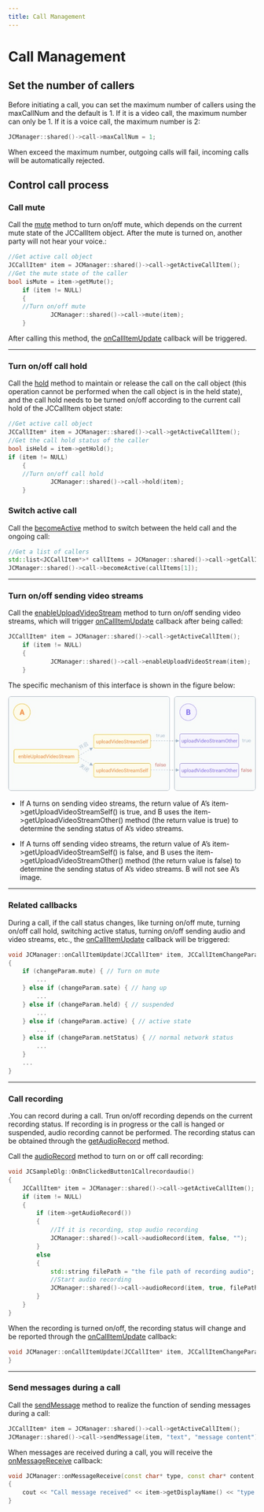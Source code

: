 ```yaml
---
title: Call Management
---
```

# Call Management

## Set the number of callers

Before initiating a call, you can set the maximum number of callers
using the maxCallNum and the default is 1. If it is a video call, the
maximum number can only be 1. If it is a voice call, the maximum number
is 2:

``````cpp
JCManager::shared()->call->maxCallNum = 1;
``````

When exceed the maximum number, outgoing calls will fail, incoming calls
will be automatically rejected.

## Control call process

### Call mute

Call the
[mute](https://developer.juphoon.com/portal/reference/V2.1/windows/C++/html/class_j_c_call.html#a62d7c7454fae84422579e3a6275af243)
method to turn on/off mute, which depends on the current mute state of
the JCCallItem object. After the mute is turned on, another party will
not hear your voice.:

``````cpp
//Get active call object
JCCallItem* item = JCManager::shared()->call->getActiveCallItem();
//Get the mute state of the caller
bool isMute = item->getMute();
    if (item != NULL)
    {
    //Turn on/off mute
            JCManager::shared()->call->mute(item);
    }
``````

After calling this method, the
[onCallItemUpdate](https://developer.juphoon.com/portal/reference/V2.1/windows/C++/html/class_j_c_call_callback.html#a1ba1c4f09c1f573d9fe2acb5057d6c18)
callback will be triggered.

-----

### Turn on/off call hold

Call the
[hold](https://developer.juphoon.com/portal/reference/V2.1/windows/C++/html/class_j_c_call.html#aae536642d3d5c785c2ce7d9275f8653a)
method to maintain or release the call on the call object (this
operation cannot be performed when the call object is in the held
state), and the call hold needs to be turned on/off according to the
current call hold of the JCCallItem object state:

``````cpp
//Get active call object
JCCallItem* item = JCManager::shared()->call->getActiveCallItem();
//Get the call hold status of the caller
bool isHeld = item->getHold();
if (item != NULL)
    {
    //Turn on/off call hold
            JCManager::shared()->call->hold(item);
    }
``````

### Switch active call

Call the
[becomeActive](https://developer.juphoon.com/portal/reference/V2.1/windows/C++/html/class_j_c_call.html#ae45d0744f3df39cc2c6dc3bb00bb7354)
method to switch between the held call and the ongoing call:

``````cpp
//Get a list of callers
std::list<JCCallItem*>* callItems = JCManager::shared()->call->getCallItems();
JCManager::shared()->call->becomeActive(callItems[1]);
``````

-----

### Turn on/off sending video streams

Call the
[enableUploadVideoStream](https://developer.juphoon.com/portal/reference/V2.1/windows/C++/html/class_j_c_call.html#adcd6dd97b6737909ae0348a0e714d754)
method to turn on/off sending video streams, which will trigger
[onCallItemUpdate](https://developer.juphoon.com/portal/reference/V2.1/windows/C++/html/class_j_c_call_callback.html#a1ba1c4f09c1f573d9fe2acb5057d6c18)
callback after being called:

``````cpp
JCCallItem* item = JCManager::shared()->call->getActiveCallItem();
    if (item != NULL)
    {
            JCManager::shared()->call->enableUploadVideoStream(item);
    }
``````

The specific mechanism of this interface is shown in the figure below:

![../../../../\_images_en/enablevideostream.jpg](../../../../_images_en/enablevideostream.jpg)

- If A turns on sending video streams, the return value of A’s
    item-\>getUploadVideoStreamSelf() is true, and B uses the
    item-\>getUploadVideoStreamOther() method (the return value is true)
    to determine the sending status of A’s video streams.

- If A turns off sending video streams, the return value of A’s
    item-\>getUploadVideoStreamSelf() is false, and B uses the
    item-\>getUploadVideoStreamOther() method (the return value is
    false) to determine the sending status of A’s video streams. B will
    not see A’s image.

-----

### Related callbacks

During a call, if the call status changes, like turning on/off mute,
turning on/off call hold, switching active status, turning on/off
sending audio and video streams, etc., the
[onCallItemUpdate](https://developer.juphoon.com/portal/reference/V2.1/windows/C++/html/class_j_c_call_callback.html#a1ba1c4f09c1f573d9fe2acb5057d6c18)
callback will be triggered:

``````cpp
void JCManager::onCallItemUpdate(JCCallItem* item, JCCallItemChangeParam changeParam)
{
    if (changeParam.mute) { // Turn on mute
        ...
    } else if (changeParam.sate) { // hang up
        ...
    } else if (changeParam.held) { // suspended
        ...
    } else if (changeParam.active) { // active state
        ...
    } else if (changeParam.netStatus) { // normal network status
        ...
    }
    ...
}
``````

-----

### Call recording

.You can record during a call. Trun on/off recording depends on the
current recording status. If recording is in progress or the call is
hanged or suspended, audio recording cannot be performed. The recording
status can be obtained through the
[getAudioRecord](https://developer.juphoon.com/portal/reference/V2.1/windows/C++/html/class_j_c_call_item.html#ad8b5118a3c06a156e917f59625bcc73d)
method.

Call the
[audioRecord](https://developer.juphoon.com/portal/reference/V2.1/windows/C++/html/class_j_c_call.html#a058fb76428f0a77f4bbbb8670eec2868)
method to turn on or off call recording:

``````cpp
void JCSampleDlg::OnBnClickedButton1Callrecordaudio()
{
    JCCallItem* item = JCManager::shared()->call->getActiveCallItem();
    if (item != NULL)
    {
        if (item->getAudioRecord())
        {
            //If it is recording, stop audio recording
            JCManager::shared()->call->audioRecord(item, false, "");
        }
        else
        {
            std::string filePath = "the file path of recording audio";
            //Start audio recording
            JCManager::shared()->call->audioRecord(item, true, filePath);
        }
    }
}
``````

When the recording is turned on/off, the recording status will change
and be reported through the
[onCallItemUpdate](https://developer.juphoon.com/portal/reference/V2.1/windows/C++/html/class_j_c_call_callback.html#a1ba1c4f09c1f573d9fe2acb5057d6c18)
callback:

``````cpp
void JCManager::onCallItemUpdate(JCCallItem* item, JCCallItemChangeParam changeParam) {
}
``````

-----

### Send messages during a call

Call the
[sendMessage](https://developer.juphoon.com/portal/reference/V2.1/windows/C++/html/class_j_c_call.html#a94e37abb045b901e1703b7534f4cc379)
method to realize the function of sending messages during a call:

``````cpp
JCCallItem* item = JCManager::shared()->call->getActiveCallItem();
JCManager::shared()->call->sendMessage(item, "text", "message content");
``````

When messages are received during a call, you will receive the
[onMessageReceive](https://developer.juphoon.com/portal/reference/V2.1/windows/C++/html/class_j_c_call_callback.html#afb8281abd54bc8c18b77aadfe234a882)
callback:

``````cpp
void JCManager::onMessageReceive(const char* type, const char* content, JCCallItem* item)
{
    cout << "Call message received" << item->getDisplayName() << "type:" << type << endl;
}
``````
